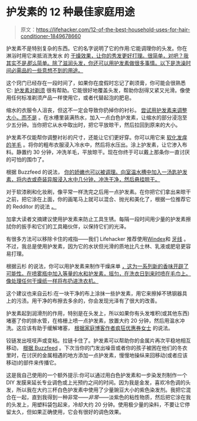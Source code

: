 # 护发素的 12 种最佳家庭用途

> 原文：<https://lifehacker.com/12-of-the-best-household-uses-for-hair-conditioner-1849678660>

护发素不是特别复杂的东西。它的名字说明了它的作用:它能调理你的头发。你在淋浴时用它来抵消洗发水 的 [干燥效果，让你的秀发更好打理。很简单，对吧？我其实不是*那么*简单。除了滋润头发，你还可以用护发素做很多事情。以下是洗澡时间必需品的一些意想不到的用途。](https://lifehacker.com/how-often-should-you-really-wash-your-hair-1849573305)

这个窍门已经存在一段时间了，如果你在度假时忘记了剃须膏，你可能会很熟悉它: [护发素对剃须](https://lifehacker.com/use-conditioner-to-avoid-discomfort-from-shaving-your-c-1529886041) 很有帮助。它能很好地覆盖头发，帮助你刮得又紧又光滑。像使用任何标准剃须产品一样使用它，或者代替起泡的肥皂。

缩水的衣服令人沮丧，但这不一定会导致你扔掉你的衬衫。 [尝试用护发素来调整大小，而不是](https://lifehacker.com/fix-a-shrunk-shirt-with-warm-water-and-hair-conditioner-5921810) 。在水槽里装满热水，加入一点白色护发素，让缩水的部分浸泡至少五分钟。当你把它从水中取出时，把它平放晾干，然后拉回到原来的大小。

护发素不仅能帮你调整衬衫的尺寸，还能让它们更好穿。你可以用它来 [软化发痒的羊毛](https://lifehacker.com/soften-itchy-wool-clothing-with-hair-conditioner-5853715) 。将你的粗布衣服浸入冷水中，然后将水压出。涂上护发素，让它渗入布料。静置约 30 分钟，冲洗羊毛，平放晾干。现在你终于可以戴上那条你一直讨厌的可怕的围巾了。

根据 Buzzfeed 的说法， [你的娇嫩也可以被调理。向室温水槽中加入一汤匙护发素，将内衣或奇装异服浸入水中几分钟，冲洗干净，然后悬挂晾干。](https://www.buzzfeed.com/becagrimm/20-insanely-helpful-new-ways-to-use-your-hair-cond-en98)

对于软漆刷和化妆刷，像平常一样洗完之后用一点护发素。在你把它们拿出来晾干之前，把它涂在上面，你的画笔马上就可以混合、抛光和美化了，根据一位推荐它的 Redditor 的说法 [。](https://www.reddit.com/r/MakeupAddiction/comments/4yrr79/using_hair_conditioner_to_make_makeup_brushes/)

加拿大读者文摘建议使用护发素来防止工具生锈。每隔一段时间用少量的护发素擦拭你的扳手和它们的工具箱伙伴，以保持它们的光泽。

有很多方法可以移除卡住的戒指——我们 Lifehacker 推荐使用[Windex](https://lifehacker.com/remove-a-stuck-ring-from-your-finger-with-windex-1461023241)和 [牙线](https://lifehacker.com/remove-a-stuck-ring-with-dental-floss-396794) 。不过，我总是使用护发素，因为它的水状但光滑的质地比凡士林、乳液或肥皂更容易打理。

根据云杉 的说法，你可以用护发素来制作干燥床单 [，这为一系列新的香味开辟了可能性。在喷雾瓶中加入等量的水和护发素，摇匀，在洗衣日到来时喷在毛巾上。像处理任何干燥纸一样将布扔进洗衣机。](https://www.thespruce.com/uses-for-hair-conditioner-1389044)

这个建议也来自云杉:在一块干净的布上涂抹一些护发素，用它来擦掉不锈钢器具上的污渍。用干净的布擦去多余的，你会发现光泽有了很大的改善。

护发素起到润滑剂的作用，特别是在头发上，所以如果你有头发堆积(或其他东西)堵塞了你的排水管，在格栅上喷一点护发素，放置大约 20 分钟，然后用温水冲洗。这应该有助于缓解堵塞， [根据家庭博客作者疯狂优惠券女士](https://thekrazycouponlady.com/tips/at-home/clear-clogged-drains-hair-conditioner) 的说法。

铰链发出吱吱声或变粘。拉链卡住了。护发素可以帮助你的金属片再次平稳地相互移动， [根据 Buzzfeed](https://www.buzzfeed.com/becagrimm/20-insanely-helpful-new-ways-to-use-your-hair-cond-en98) 。下次当你的门发出噪音或者你的孩子被困在他们的冬衣里时，在讨厌的金属相遇的地方添加一点护发素，慢慢地操纵来回移动(或者应该移动)的部件来传播它。

这是我自己使用的一个额外提示:你可以通过用白色护发素和一步染发剂制作一个 DIY 发膜来延长专业调色或上光预约之间的时间。因为我是金发，喜欢冷色调的头发，所以我在大约三杯白色护发素中使用了少量豌豆大小的紫色染发剂。我把它混合在一起，直到我得到一种非常——*非常*——淡紫色的粘性物质，然后把它涂在我的头发上，用塑料袋包起来，冷却大约 20 分钟。使用极少量的染料，不要让它停留太久，但如果正确使用，它会有很好的调色效果。
